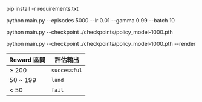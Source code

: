 pip install -r requirements.txt

python main.py --episodes 5000 --lr 0.01 --gamma 0.99 --batch 10

python main.py --checkpoint ./checkpoints/policy_model-1000.pth

python main.py --checkpoint ./checkpoints/policy_model-1000.pth --render

| Reward 區間 | 評估輸出         |
| --------- | ------------ |
| ≥ 200     | `successful` |
| 50 \~ 199 | `land`       |
| < 50      | `fail`       |

